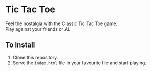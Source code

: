 # Tic Tac Toe

Feel the nostalgia with the Classic Tic Tac Toe game.
<br/>
Play against your friends or Ai.

## To Install

1. Clone this repository.
2. Serve the `index.html` file in your favourite file and start playing.